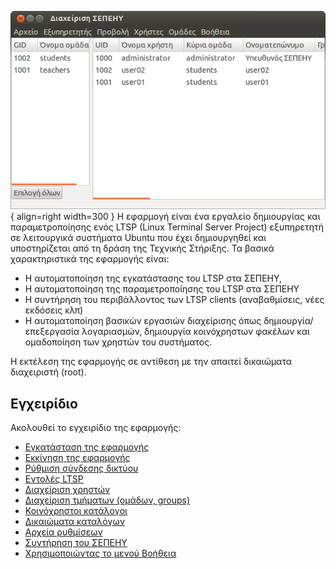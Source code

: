 ![Schscripts_first_screen.png](Schscripts_first_screen.png){ align=right width=300 } Η εφαρμογή  είναι
ένα εργαλείο δημιουργίας και παραμετροποίησης ενός LTSP (Linux Terminal
Server Project) εξυπηρετητή σε λειτουργικά συστήματα Ubuntu που έχει
δημιουργηθεί και υποστηρίζεται από τη δράση της Τεχνικής Στήριξης.
Τα βασικά χαρακτηριστικά της εφαρμογής είναι:

  - Η αυτοματοποίηση της εγκατάστασης του LTSP στα ΣΕΠΕΗΥ,
  - Η αυτοματοποίηση της παραμετροποίησης του LTSP στα ΣΕΠΕΗΥ
  - Η συντήρηση του περιβάλλοντος των LTSP clients (αναβαθμίσεις, νέες
    εκδόσεις κλπ)
  - Η αυτοματοποίηση βασικών εργασιών διαχείρισης όπως
    δημιουργία/επεξεργασία λογαριασμών, δημιουργία
    κοινόχρηστων φακέλων και ομαδοποίηση των χρηστών του
    συστήματος.

Η εκτέλεση της εφαρμογής  σε αντίθεση με την  απαιτεί δικαιώματα
διαχειριστή (root).

## Εγχειρίδιο

Ακολουθεί το εγχειρίδιο της εφαρμογής:

  - [Εγκατάσταση της
    εφαρμογής](Εγκατάσταση.md)
  - [Εκκίνηση της
    εφαρμογής](Εκκίνηση_της_εφαρμογής.md)
  - [Ρύθμιση σύνδεσης
    δικτύου](Ρύθμιση_σύνδεσης_δικτύου.md)
  - [Εντολές LTSP](Εντολές_LTSP.md)
  - [Διαχείριση χρηστών](Χρήστες/index.md)
  - [Διαχείριση τμήματων (ομάδων,
    groups)](Τμήματα.md)
  - [Κοινόχρηστοι
    κατάλογοι](Κοινόχρηστοι_κατάλογοι.md)
  - [Δικαιώματα
    καταλόγων](Δικαιώματα_καταλόγων.md)
  - [Αρχεία ρυθμίσεων](Αρχεία_ρυθμίσεων.md)
  - [Συντήρηση του
    ΣΕΠΕΗΥ](Συντήρηση_ΣΕΠΕΗΥ.md)
  - [Χρησιμοποιώντας το μενού
    Βοήθεια](Βοήθεια.md)
